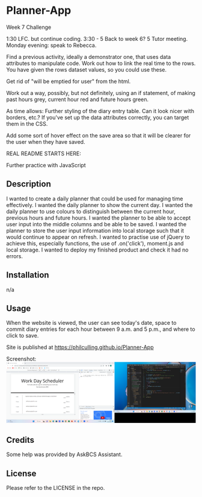 # Planner-App
Week 7 Challenge

1:30 LFC. but continue coding.
3:30 - 5 Back to week 6?
5 Tutor meeting.
Monday evening: speak to Rebecca.

Find a previous activity, ideally a demonstrator one, that uses data attributes to manipulate code.
Work out how to link the real time to the rows. You have given the rows dataset values, so you could use these.

Get rid of "will be emptied for user" from the html.

Work out a way, possibly, but not definitely, using an if statement, of making past hours grey, current hour red and future hours green.

As time allows:
Further styling of the diary entry table. Can it look nicer with borders, etc.?
If you've set up the data attributes correctly, you can target them in the CSS.

Add some sort of hover effect on the save area so that it will be clearer for the user when they have saved.

REAL README STARTS HERE:

Further practice with JavaScript
## Description
I wanted to create a daily planner that could be used for managing time effectively.
I wanted the daily planner to show the current day.
I wanted the daily planner to use colours to distinguish between the current hour, previous hours and future hours.
I wanted the planner to be able to accept user input into the middle columns and be able to be saved.
I wanted the planner to store the user input information into local storage such that it would continue to appear on refresh.
I wanted to practise use of jQuery to achieve this, especially functions, the use of .on('click'), moment.js and local storage.
I wanted to deploy my finished product and check it had no errors.

## Installation
n/a

## Usage
When the website is viewed, the user can see today's date, space to commit diary entries for each hour between 9 a.m. and 5 p.m., and where to click to save.

Site is published at https://philculling.github.io/Planner-App

Screenshot:
![Screenshot](./starter/assets/screenshot.png "Screenshot of Planner-App in progress")

## Credits
Some help was provided by AskBCS Assistant.

## License
Please refer to the LICENSE in the repo.